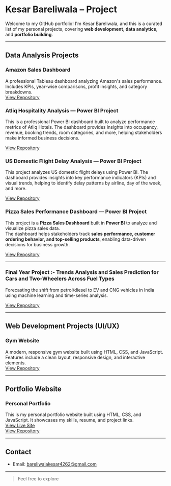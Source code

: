 # Kesar Bareliwala – Project 

Welcome to my GitHub portfolio! I'm Kesar Bareliwala, and this is a curated list of my personal projects, covering **web development**, **data analytics**, and **portfolio building**.


---

## Data Analysis Projects

### Amazon Sales Dashboard  
A professional Tableau dashboard analyzing Amazon's sales performance. Includes KPIs, year-wise comparisons, profit insights, and category breakdowns.  
[View Repository](https://github.com/Kesar2208/Amazon-Sales-Tableau-Dashboard)

### Atliq Hospitality Analysis — Power BI Project
This is a professional Power BI dashboard built to analyze performance metrics of Atliq Hotels. The dashboard provides insights into occupancy, revenue, booking trends, room categories, and more, helping stakeholders make informed business decisions.

[View Repository](https://github.com/Kesar2208/Atliq-Hospitality-Analysis)

### US Domestic Flight Delay Analysis — Power BI Project
This project analyzes US domestic flight delays using Power BI. The dashboard provides insights into key performance indicators (KPIs) and visual trends, helping to identify delay patterns by airline, day of the week, and more.

[View Repository](https://github.com/Kesar2208/US-Domestic-Flight-Delay-Analysis)

### Pizza Sales Performance Dashboard — Power BI Project
This project is a **Pizza Sales Dashboard** built in **Power BI** to analyze and visualize pizza sales data.  
The dashboard helps stakeholders track **sales performance, customer ordering behavior, and top-selling products**, enabling data-driven decisions for business growth.

[View Repository](https://github.com/Kesar2208/Pizza-Sales-Insights-Dashboard)

---

### Final Year Project :- Trends Analysis and Sales Prediction for Cars and Two-Wheelers Across Fuel Types

Forecasting the shift from petrol/diesel to EV and CNG vehicles in India using machine learning and time-series analysis.

[View Repository](https://github.com/Kesar2208/final-year-project)

---

## Web Development Projects (UI/UX)

### Gym Website  
A modern, responsive gym website built using HTML, CSS, and JavaScript. Features include a clean layout, responsive design, and interactive elements.  
[View Repository](https://github.com/Kesar2208/figma-website-design)


---

## Portfolio Website

### Personal Portfolio  
This is my personal portfolio website built using HTML, CSS, and JavaScript. It showcases my skills, resume, and project links.  
[View Live Site](https://kesar2208.github.io/portfolio)  
[View Repository](https://github.com/kesar2208/portfolio)


---

## Contact

- Email: bareliwalakesar4262@gmail.com  

---

> Feel free to explore










